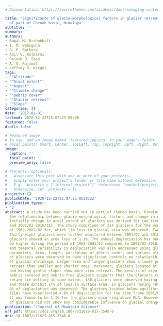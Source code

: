 ```yaml
---
# Documentation: https://sourcethemes.com/academic/docs/managing-content/

title: 'Significance of glacio-morphological factors in glacier retreat: a case study
  of part of Chenab basin, Himalaya'
subtitle: ''
summary: ''
authors:
- Rupal M. Brahmbhatt
- I. M. Bahuguna
- B. P. Rathore
- Anil V. Kulkarni
- Rajesh D. Shah
- A. S. Rajawat
- Jeffrey S. Kargel
tags:
- '"Altitude"'
- '"Areal extent"'
- '"Aspect"'
- '"Climate change"'
- '"Debris cover"'
- '"Glacier retreat"'
- '"Slope"'
categories: []
date: '2017-01-01'
lastmod: 2020-12-22T16:07:25-05:00
featured: false
draft: false

# Featured image
# To use, add an image named `featured.jpg/png` to your page's folder.
# Focal points: Smart, Center, TopLeft, Top, TopRight, Left, Right, BottomLeft, Bottom, BottomRight.
image:
  caption: ''
  focal_point: ''
  preview_only: false

# Projects (optional).
#   Associate this post with one or more of your projects.
#   Simply enter your project's folder or file name without extension.
#   E.g. `projects = ["internal-project"]` references `content/project/deep-learning/index.md`.
#   Otherwise, set `projects = []`.
projects: []
publishDate: '2020-12-22T21:07:25.853952Z'
publication_types:
- '2'
abstract: A study has been carried out in part of Chenab basin, Himalaya to understand
  the relationship between glacio-morphological factors and change in glacial area.
  Initially change in areal extent of glaciers was derived for two time frames (1962-2001/02
  and 2001/02-2010/11). The study comprised of 324 glaciers for the monitoring period
  of 1962-2001/02 for, which 11% loss in glacial area was observed. Two hundred and
  thirty-eight glaciers were further monitored between 2001/02 and 2010/11. These
  glaciers showed an area loss of 1.1%. The annual deglaciation has been found to
  be higher during the period of 1962-2001/02 compared to 2001/02-2010/11. The spatial
  and temporal variability in deglaciation was also addressed using glacio-morphic
  parameters. Area, length, percentage of debris cover, and various elevation parameters
  of glaciers were observed to have significant controls on relationships to the rate
  of glacial shrinkage. Larger-area and longer glaciers show a lower percentage of
  retreat than smaller and shorter ones. Moreover, glaciers located at lower altitudes
  and having gentle slopes show more area retreat. The results of area retreat in
  debris covered and debris free glaciers supports that the glaciers covered by debris
  retard ice melting at some extent. 158 glaciers were observed having no debris cover,
  and these exhibit 14% of loss in surface area. In glaciers having 40% debris cover,
  8% of deglaciation was observed. The glaciers located below equilibrium line altitude
  (ELA) have experienced 4.6% of deglaciation for the time frame 2001/02–2010/11 whereas
  it was found to be 1.1% for the glaciers occurring above ELA. However, the orientation
  of glaciers did not show any considerable influence on glacial change based on hypothesis.
publication: '*Journal of Mountain Science*'
url_pdf: https://doi.org/10.1007/s11629-015-3548-0
doi: 10.1007/s11629-015-3548-0
---
```

